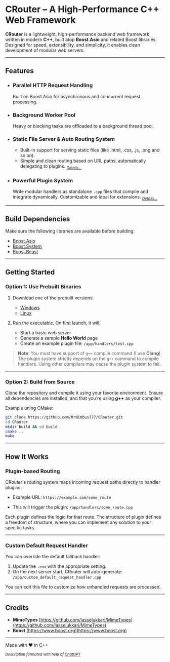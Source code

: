 # CRouter – A High-Performance C++ Web Framework

**CRouter** is a lightweight, high-performance backend web framework written in modern **C++**, built atop **Boost.Asio** and related Boost libraries. Designed for speed, extensibility, and simplicity, it enables clean development of modular web servers.

---

## Features

* ### Parallel HTTP Request Handling
  Built on Boost.Asio for asynchronous and concurrent request processing.

* ### Background Worker Pool
  Heavy or blocking tasks are offloaded to a background thread pool.

* ### Static File Server & Auto Routing System
  * Built-in support for serving static files (like .html, .css, .js, .png and so on).
  * Simple and clean routing based on URL paths, automatically delegating to plugins.
  <sub><i>[Details...](https://github.com/MrNimbus777/CRouter/wiki#static-files-serving)</i></sub>
  

* ### Powerful Plugin System
  Write modular handlers as standalone `.cpp` files that compile and integrate dynamically. Customizable and ideal for extensions. <sub><i>[Details...](https://github.com/MrNimbus777/CRouter/wiki#plugin-system)</i></sub>


---

## Build Dependencies

Make sure the following libraries are available before building:

* [Boost.Asio](https://www.boost.org/doc/libs/release/doc/html/boost_asio.html)
* [Boost.System](https://www.boost.org/doc/libs/release/libs/system/)
* [Boost.Beast](https://www.boost.org/doc/libs/release/libs/beast/)

---

## Getting Started

### Option 1: Use Prebuilt Binaries

1. Download one of the prebuilt versions:

   * [Windows](https://github.com/MrNimbus777/CRouter/releases/tag/windows-prebuilt)
   * [Linux](https://github.com/MrNimbus777/CRouter/releases/tag/linux-prebuilt)

2. Run the executable. On first launch, it will:

   * Start a basic web server
   * Generate a sample **Hello World** page
   * Create an example plugin file: `/app/handlers/test.cpp`

> **Note**: You must have support of `g++` compile command (I use **Clang**). The plugin system strictly depends on the `g++` command to compile handlers. Using other compilers may cause the plugin system to fail.

---

### Option 2: Build from Source

Clone the repository and compile it using your favorite environment. Ensure all dependencies are installed, and that you're using **g++** as your compiler.

Example uning CMake:
```bash
git clone https://github.com/MrNimbus777/CRouter.git
cd CRouter
mkdir build && cd build
cmake ..
make
```

---

## How It Works

### Plugin-based Routing

CRouter's routing system maps incoming request paths directly to handler plugins:

* Example URL:
  `https://example.com/some_route`

* This will trigger the plugin:
  `/app/handlers/some_route.cpp`

Each plugin defines the logic for that route. The structure of plugin defines a freedom of structure, where you can implement any solution to your specific tasks.

---

### Custom Default Request Handler

You can override the default fallback handler:

1. Update the `.env` with the appropriate setting.
2. On the next server start, CRouter will auto-generate:
   `/app/custom_default_request_handler.cpp`

You can edit this file to customize how unhandled requests are processed.

---

## Credits

* **MimeTypes** [https://github.com/lasselukkari/MimeTypes](https://github.com/lasselukkari/MimeTypes)
* **Boost** [https://www.boost.org](https://www.boost.org)

---

Made with ❤️ in C++

<sub><i>Description formated with help of [ChatGPT](https://chatgpt.com/)</i></sub>
